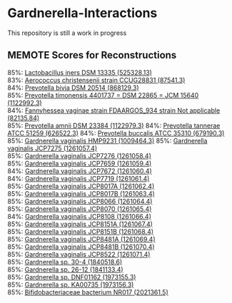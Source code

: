 # Gardnerella-Interactions


This repository is still a work in progress


## MEMOTE Scores for Reconstructions
85%: [Lactobacillus iners DSM 13335 (525328.13)](https://emmamglass.github.io/GardnerellaPangenomeMEMOTE.io/525328.13.sbml.html)  
83%: [Aerococcus christensenii strain CCUG28831 (87541.3)](https://emmamglass.github.io/GardnerellaPangenomeMEMOTE.io/87541.3.sbml.html)  
84%: [Prevotella bivia DSM 20514 (868129.3)](https://emmamglass.github.io/GardnerellaPangenomeMEMOTE.io/868129.3.sbml.html)  
85%: [Prevotella timonensis 4401737 = DSM 22865 = JCM 15640 (1122992.3)](https://emmamglass.github.io/GardnerellaPangenomeMEMOTE.io/1122992.3.sbml.html)  
84%: [Fannyhessea vaginae strain FDAARGOS_934 strain Not applicable (82135.84)](https://emmamglass.github.io/GardnerellaPangenomeMEMOTE.io/82135.84.sbml.html)  
85%: [Prevotella amnii DSM 23384 (1122979.3)](https://emmamglass.github.io/GardnerellaPangenomeMEMOTE.io/1122979.3.sbml.html) 
84%: [Prevotella tannerae ATCC 51259 (626522.3)](https://emmamglass.github.io/GardnerellaPangenomeMEMOTE.io/626522.3.sbml.html) 
84%: [Prevotella buccalis ATCC 35310 (679190.3)](https://emmamglass.github.io/GardnerellaPangenomeMEMOTE.io/679190.3.sbml.html) 
85%: [Gardnerella vaginalis HMP9231 (1009464.3)](https://emmamglass.github.io/GardnerellaPangenomeMEMOTE.io/1009464.3.sbml.html) 
85%: [Gardnerella vaginalis JCP7275 (1261057.4)](https://emmamglass.github.io/GardnerellaPangenomeMEMOTE.io/1261057.4.sbml.html)  
85%: [Gardnerella vaginalis JCP7276 (1261058.4)](https://emmamglass.github.io/GardnerellaPangenomeMEMOTE.io/1261058.4.sbml.html)  
85%: [Gardnerella vaginalis JCP7659 (1261059.4)](https://emmamglass.github.io/GardnerellaPangenomeMEMOTE.io/1261059.4.sbml.html)  
84%: [Gardnerella vaginalis JCP7672 (1261060.4)](https://emmamglass.github.io/GardnerellaPangenomeMEMOTE.io/1261060.4.sbml.html)  
84%: [Gardnerella vaginalis JCP7719 (1261061.4)](https://emmamglass.github.io/GardnerellaPangenomeMEMOTE.io/1261061.4.sbml.html)  
85%: [Gardnerella vaginalis JCP8017A (1261062.4)](https://emmamglass.github.io/GardnerellaPangenomeMEMOTE.io/1261062.4.sbml.html)    
85%: [Gardnerella vaginalis JCP8017B (1261063.4)](https://emmamglass.github.io/GardnerellaPangenomeMEMOTE.io/1261063.4.sbml.html)  
85%: [Gardnerella vaginalis JCP8066 (1261064.4)](https://emmamglass.github.io/GardnerellaPangenomeMEMOTE.io/1261064.4.sbml.html)  
85%: [Gardnerella vaginalis JCP8070 (1261065.4)](https://emmamglass.github.io/GardnerellaPangenomeMEMOTE.io/1261065.4.sbml.html)  
84%: [Gardnerella vaginalis JCP8108 (1261066.4)](https://emmamglass.github.io/GardnerellaPangenomeMEMOTE.io/1261066.4.sbml.html)  
85%: [Gardnerella vaginalis JCP8151A (1261067.4)](https://emmamglass.github.io/GardnerellaPangenomeMEMOTE.io/1261067.4.sbml.html)  
85%: [Gardnerella vaginalis JCP8151B (1261068.4)](https://emmamglass.github.io/GardnerellaPangenomeMEMOTE.io/1261068.4.sbml.html)  
85%: [Gardnerella vaginalis JCP8481A (1261069.4)](https://emmamglass.github.io/GardnerellaPangenomeMEMOTE.io/1261069.4.sbml.html)  
85%: [Gardnerella vaginalis JCP8481B (1261070.4)](https://emmamglass.github.io/GardnerellaPangenomeMEMOTE.io/1261070.4.sbml.html)  
85%: [Gardnerella vaginalis JCP8522 (1261071.4)](https://emmamglass.github.io/GardnerellaPangenomeMEMOTE.io/1261071.4.sbml.html)  
85%: [Gardnerella sp. 30-4 (1840518.6)](https://emmamglass.github.io/GardnerellaPangenomeMEMOTE.io/1840518.6.sbml.html)  
85%: [Gardnerella sp. 26-12 (1841133.4)](https://emmamglass.github.io/GardnerellaPangenomeMEMOTE.io/1841133.4.sbml.html)  
85%: [Gardnerella sp. DNF01162 (1973155.3)](https://emmamglass.github.io/GardnerellaPangenomeMEMOTE.io/1973155.3.sbml.html)  
85%: [Gardnerella sp. KA00735 (1973156.3)](https://emmamglass.github.io/GardnerellaPangenomeMEMOTE.io/1973156.3.sbml.html)  
85%: [Bifidobacteriaceae bacterium NR017 (2021361.5)](https://emmamglass.github.io/GardnerellaPangenomeMEMOTE.io/2021361.5.sbml.html)  












